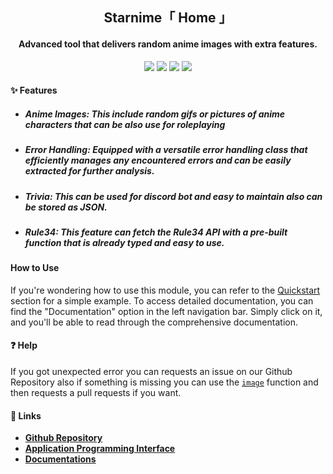 <center>
    <h2>
        Starnime「 <i class="fa-solid fa-house-chimney"></i> Home 」
    </h2>
    <h4>
        Advanced tool that delivers random anime images with extra features.
    </h4>
</center>

<p align="center">
    <a href="https://codeclimate.com/github/Stawa/Starnime/maintainability"><img src="https://api.codeclimate.com/v1/badges/31c5c495e872602c3ee5/maintainability" /></a>
    <a href="https://starnime.vercel.app/"><img src="https://img.shields.io/website?down_color=critical&down_message=offline&style=flat&up_color=blue&up_message=online&url=https%3A%2F%2Fstarnime.vercel.app%2F"><a>
    <a href="https://github.com/Stawa/Starnime"><img src="https://img.shields.io/github/package-json/v/Stawa/Starnime/main?style=flat"></a>
    <a href="https://github.com/Stawa/Starnime"><img src="https://img.shields.io/website?up_message=available&up_color=green&down_message=unavailable&down_color=red&url=https%3A%2F%2Fstawa.github.io%2FStarnime%2F%23%2F&style=flat&label=documentation"></a>
</p>

<h4> <span class="emoji">✨</span> Features </h4>

<ul class="featureList">
    <li><h5><i class="fa-solid fa-chevron-right"></i> Anime Images: This include random gifs or pictures of anime characters that can be also use for roleplaying</h5></li>
    <li><h5><i class="fa-solid fa-chevron-right"></i> Error Handling: Equipped with a versatile error handling class that efficiently manages any encountered errors and can be easily extracted for further analysis.</h5></li>
    <li><h5><i class="fa-solid fa-chevron-right"></i> Trivia: This can be used for discord bot and easy to maintain also can be stored as JSON.</h5></li>
    <li><h5><i class="fa-solid fa-chevron-right"></i> Rule34: This feature can fetch the Rule34 API with a pre-built function that is already typed and easy to use.</h5></li>
</ul>

<h4> <i class="fa-solid fa-box-open"></i> How to Use </h4>

If you're wondering how to use this module, you can refer to the [<i class="fa-solid fa-chevron-right"></i> Quickstart](/Starnime/#/quickstart) section for a simple example. To access detailed documentation, you can find the "Documentation" option in the left navigation bar. Simply click on it, and you'll be able to read through the comprehensive documentation.

<h4> <span class="emoji"> ❓ </span> Help </h4>

If you got unexpected error you can requests an issue on our Github Repository also if something is missing you can use the [`image`](https://github.com/Stawa/Starnime/blob/main/lib/index.js#L228) function and then requests a pull requests if you want.

<h4> <span class="emoji">🔗</span> Links </h4>

- **[Github Repository](https://github.com/Stawa/Starnime)**
- **[Application Programming Interface](https://starnime.vercel.app/)**
- **[Documentations](https://stawa.github.io/Starnime/#/)**
